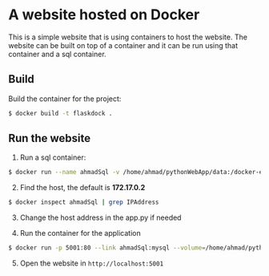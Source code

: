 # A website hosted on Docker

This is a simple website that is using containers to host the website. The website can be built on top of a container and it can be run using that container and a sql container.


## Build

Build the container for the project:
```bash
$ docker build -t flaskdock .
```

## Run the website

1. Run a sql container:
```bash
$ docker run --name ahmadSql -v /home/ahmad/pythonWebApp/data:/docker-entrypoint-initdb.d -e MYSQL_DATABASE=BucketList -e MYSQL_USER=ahmad -e MYSQL_PASSWORD=ahmad -e MYSQL_ROOT_PASSWORD=ahmad -d mysql:5
```

2. Find the host, the default is __172.17.0.2__
```bash
$ docker inspect ahmadSql | grep IPAddress
```

3. Change the host address in the app.py if needed

4. Run the container for the application
```bash
$ docker run -p 5001:80 --link ahmadSql:mysql --volume=/home/ahmad/pythonWebApp:/app flaskdock 
```

5. Open the website in ```http://localhost:5001```

